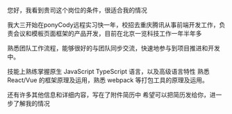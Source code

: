 您好，我看到贵司这个岗位的条件，很适合我的情况

我大三开始在ponyCody远程实习快一年，校招去重庆腾讯从事前端开发工作，负责会议和模板页面框架的产品开发，目前在北京一览科技工作一年半年多

熟悉团队工作流程，能够很好的与团队同步交流，快速地参与到项目推进和开发中。

技能上熟练掌握原生 JavaScript TypeScript 语言，以及高级语言特性
熟悉 React/Vue 的框架原理及运用，熟悉 webpack 等打包工具的原理及运用。

还有许多其他信息和详细内容，写在了附件简历中
希望可以把简历发给你，进一步了解我的情况







